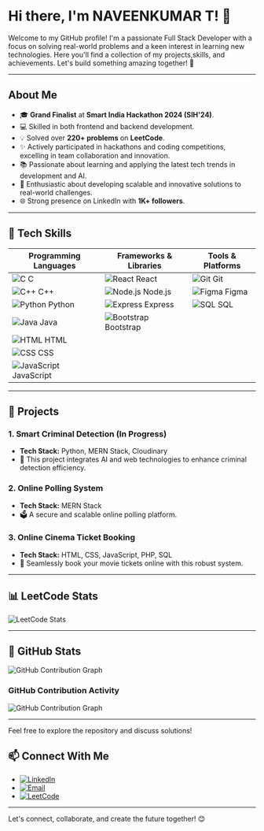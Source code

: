 # Hi there, I'm NAVEENKUMAR T! 👋

Welcome to my GitHub profile! I'm a passionate Full Stack Developer with a focus on solving real-world problems and a keen interest in learning new technologies. Here you'll find a collection of my projects,skills, and achievements. Let's build something amazing together! 🚀

---

## About Me

- 🎓 **Grand Finalist** at **Smart India Hackathon 2024 (SIH'24)**.  
- 💻 Skilled in both frontend and backend development. 
- 💡 Solved over **220+ problems** on **LeetCode**.  
- ✨ Actively participated in hackathons and coding competitions, excelling in team collaboration and innovation.  
- 📚 Passionate about learning and applying the latest tech trends in development and AI.  
- 📱 Enthusiastic about developing scalable and innovative solutions to real-world challenges.  
- 🌐 Strong presence on LinkedIn with **1K+ followers**.  

---

## 🔧 Tech Skills

| **Programming Languages** | **Frameworks & Libraries** | **Tools & Platforms** |
|--------------------------|----------------------------|------------------------|
| ![C](https://img.icons8.com/color/48/000000/c-programming.png) C            | ![React](https://img.icons8.com/color/48/000000/react-native.png) React         | ![Git](https://img.icons8.com/color/48/000000/git.png) Git       |
| ![C++](https://img.icons8.com/color/48/000000/c-plus-plus-logo.png) C++      | ![Node.js](https://img.icons8.com/color/48/000000/nodejs.png) Node.js     | ![Figma](https://img.icons8.com/color/48/000000/figma.png) Figma |
| ![Python](https://img.icons8.com/color/48/000000/python.png) Python         | ![Express](https://img.icons8.com/color/48/000000/express.png) Express     | ![SQL](https://img.icons8.com/color/48/000000/sql.png) SQL       |
| ![Java](https://img.icons8.com/color/48/000000/java-coffee-cup-logo.png) Java | ![Bootstrap](https://img.icons8.com/color/48/000000/bootstrap.png) Bootstrap |                          |
| ![HTML](https://img.icons8.com/color/48/000000/html-5.png) HTML             |                                            |                          |
| ![CSS](https://img.icons8.com/color/48/000000/css3.png) CSS                 |                                            |                          |
| ![JavaScript](https://img.icons8.com/color/48/000000/javascript.png) JavaScript |                                        |                          |

---

## 📂 Projects

### 1. **Smart Criminal Detection**  (In Progress)
   - **Tech Stack:** Python, MERN Stack, Cloudinary  
   - 🚀 This project integrates AI and web technologies to enhance criminal detection efficiency.

### 2. **Online Polling System** 
   - **Tech Stack:** MERN Stack  
   - 🗳️ A secure and scalable online polling platform.

### 3. **Online Cinema Ticket Booking** 
   - **Tech Stack:** HTML, CSS, JavaScript, PHP, SQL  
   - 🎥 Seamlessly book your movie tickets online with this robust system.

---

## 📊 LeetCode Stats
![LeetCode Stats](https://leetcard.jacoblin.cool/Naveenkumar7125?theme=dark&ext=heatmap&font=Georgia&bg=0a0f24&text=ffd700&icon=ffd700&title=ffd700&border=0a0f24)

---

## 🔄 GitHub Stats

![GitHub Contribution Graph](https://github-readme-streak-stats.herokuapp.com?user=Naveenkumar7125&theme=monokai-metallian&ring=ffd700&fire=ffd700&currStreakLabel=ffd700&background=0a0f24&hide_border=false)



### GitHub Contribution Activity
![GitHub Contribution Graph](https://github-readme-activity-graph.vercel.app/graph?username=Naveenkumar7125&theme=react-dark&hide_border=true&color=ffb000&line=00e7ff&point=ffb000&area=true)


---

Feel free to explore the repository and discuss solutions!

## 📫 Connect With Me

- [![LinkedIn](https://img.shields.io/badge/LinkedIn-1K%2B%20Followers-blue?style=for-the-badge&logo=linkedin)](https://www.linkedin.com/in/naveenkumar-t-683306320/)  
- [![Email](https://img.shields.io/badge/Email-naveenkumart906%40gmail.com-red?style=for-the-badge&logo=gmail)](mailto:naveenkumart906@gmail.com)  
- [![LeetCode](https://img.shields.io/badge/LeetCode-Profile-orange?style=for-the-badge&logo=leetcode)](https://leetcode.com/u/Naveenkumar7125/)  

---

Let's connect, collaborate, and create the future together! 😊
